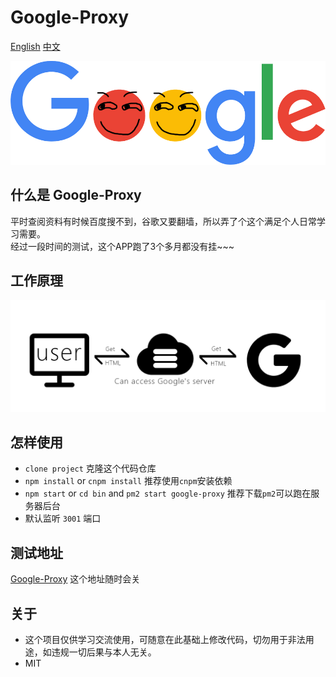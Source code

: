 # Google-Proxy

<a href="https://github.com/Jon-Millent/google-proxy/blob/master/README.md">English</a>
<a href="https://github.com/Jon-Millent/google-proxy/blob/master/zh-cn.md">中文</a>

![image](https://github.com/Jon-Millent/google-proxy/blob/master/images/google.png?raw=true)  

## 什么是 Google-Proxy

平时查阅资料有时候百度搜不到，谷歌又要翻墙，所以弄了个这个满足个人日常学习需要。  
经过一段时间的测试，这个APP跑了3个多月都没有挂~~~

## 工作原理

![image](https://github.com/Jon-Millent/google-proxy/blob/master/how.png?raw=true)



## 怎样使用

* `clone project` 克隆这个代码仓库
* `npm install` or `cnpm install` 推荐使用`cnpm`安装依赖
* `npm start` or `cd bin` and `pm2 start google-proxy` 推荐下载`pm2`可以跑在服务器后台
* 默认监听 `3001` 端口



## 测试地址


<a href="http://guge.thisummer.com" target="_blank">Google-Proxy</a> 这个地址随时会关


## 关于
* 这个项目仅供学习交流使用，可随意在此基础上修改代码，切勿用于非法用途，如违规一切后果与本人无关。
* MIT
